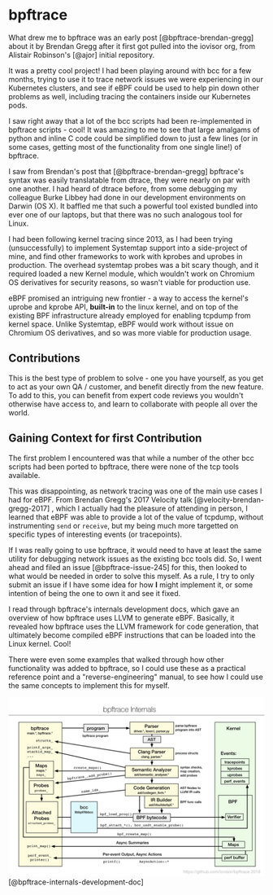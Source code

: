 # bpftrace

What drew me to bpftrace was an early post [@bpftrace-brendan-gregg] about it
by Brendan Gregg after it first got pulled into the iovisor org, from Alistair
Robinson's [@ajor] initial repository.

It was a pretty cool project! I had been playing around with bcc for a few
months, trying to use it to trace network issues we were experiencing in our
Kubernetes clusters, and see if eBPF could be used to help pin down other
problems as well, including tracing the containers inside our Kubernetes pods.

I saw right away that a lot of the bcc scripts had been re-implemented in
bpftrace scripts - cool! It was amazing to me to see that large amalgams of
python and inline C code could be simplified down to just a few lines (or in
some cases, getting most of the functionality from one single line!) of
bpftrace.

I saw from Brendan's post that [@bpftrace-brendan-gregg] bpftrace's syntax was
easily translatable from dtrace, they were nearly on par with one another. I
had heard of dtrace before, from some debugging my colleague Burke Libbey had
done in our development environments on Darwin (OS X). It baffled me that such
a powerful tool existed bundled into ever one of our laptops, but that there
was no such analogous tool for Linux.

I had been following kernel tracing since 2013, as I had been trying
(unsuccessfully) to implement Systemtap support into a side-project of mine,
and find other frameworks to work with kprobes and uprobes in production. The
overhead systemtap probes was a bit scary though, and it required loaded a new
Kernel module, which wouldn't work on Chromium OS derivatives for security
reasons, so wasn't viable for production use.

eBPF promised an intriguing new frontier - a way to access the kernel's uprobe
and kprobe API, **built-in** to the linux kernel, and on top of the existing
BPF infrastructure already employed for enabling tcpdump from kernel space.
Unlike Systemtap, eBPF would work without issue on Chromium OS derivatives, and
so was more viable for production usage.

## Contributions

This is the best type of problem to solve - one you have yourself, as you get
to act as your own QA / customer, and benefit directly from the new feature.
To add to this, you can benefit from expert code reviews you wouldn't otherwise
have access to, and learn to collaborate with people all over the world.

## Gaining Context for first Contribution

The first problem I encountered was that while a number of the other bcc
scripts had been ported to bpftrace, there were none of the tcp tools available.

This was disappointing, as network tracing was one of the main use cases I had
for eBPF. From Brendan Gregg's 2017 Velocity talk [@velocity-brendan-gregg-2017]
, which I actually had the pleasure of attending in person, I learned that eBPF
was able to provide a lot of the value of tcpdump, without instrumenting `send`
or `receive`, but my being much more targetted on specific types of interesting
events (or tracepoints).

If I was really going to use bpftrace, it would need to have at least the same
utility for debugging network issues as the existing bcc tools did. So, I went
ahead and filed an issue [@bpftrace-issue-245] for this, then looked to what
would be needed in order to solve this myself. As a rule, I try to only submit
an issue if I have some idea for how **I** might implement it, or some
intention of being the one to own it and see it fixed.

I read through bpftrace's internals development docs, which gave an overview
of how bpftrace uses LLVM to generate eBPF. Basically, it revealed how bpftrace
uses the LLVM framework for code generation, that ultimately become compiled
eBPF instructions that can be loaded into the Linux kernel. Cool!

There were even some examples that walked through how other functionality was
added to bpftrace, so I could use these as a practical reference point and a
"reverse-engineering" manual, to see how I could use the same concepts to
implement this for myself.

![bpftrace sequence diagram](src/bpftrace-566/images/bpftrace_internals_2018.png)
[@bpftrace-internals-development-doc]
